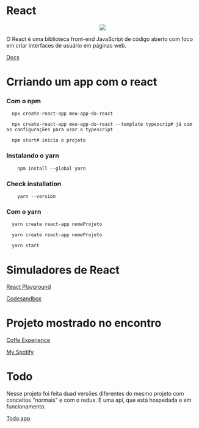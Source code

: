 # React

<div align="center"><img src="https://www.alura.com.br/artigos/assets/react-conheca-novidades-versao-18-react/react-conheca-novidades-versao-18-react.png"/></div>

O React é uma biblioteca front-end JavaScript de código aberto com foco em criar interfaces de usuário em páginas web.

<a href="https://pt-br.reactjs.org/docs/getting-started.html"> Docs</a>


# Crriando um app com o react

### Com o npm

      npx create-react-app meu-app-do-react
      
      npx create-react-app meu-app-do-react --template typescrip# já com as configurações para usar o typescript
      
      npm start# inicia o projeto


### Instalando o yarn

        npm install --global yarn

### Check installation

        yarn --version
      
### Com o yarn

      yarn create react-app nomeProjeto
      
      yarn create react-app nomeProjeto
      
      yarn start
      

# Simuladores de React

<a href='https://playcode.io/react'> React Playground</a>

<a href='https://codesandbox.io/s/new'> Codesandbox</a>


# Projeto mostrado no encontro

<a href="https://github.com/jeovanedossantossantos/desafio-chefao/tree/main/front-cafe">Coffe Experience</a>

<a href="https://github.com/jeovanedossantossantos/my-spotify">My Spotify</a>

# Todo

Nesse projeto foi feita duad versões diferentes do mesmo projeto com conceitos "normais" e com o redux.
E uma api, que está hospedada e em funcionamento.

<a href="https://github.com/jeovanedossantossantos/todo-app">Todo app</a>
